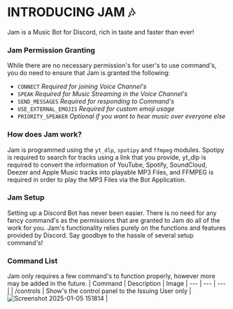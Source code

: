 # INTRODUCING JAM 🎶
Jam is a Music Bot for Discord, rich in taste and faster than ever!

### Jam Permission Granting
While there are no necessary permission's for user's to use command's, you do need to ensure that Jam is granted the following:
- `CONNECT` _Required for joining Voice Channel's_
- `SPEAK` _Required for Music Streaming in the Voice Channel's_
- `SEND_MESSAGES` _Required for responding to Command's_
- `USE_EXTERNAL_EMOJIS` _Required for custom emoji usage_
- `PRIORITY_SPEAKER` _Optional if you want to hear music over everyone else_

### How does Jam work?
Jam is programmed using the `yt_dlp`, `spotipy` and `ffmpeg` modules. Spotipy is required to search for tracks using a link that you provide, yt_dlp is required to convert the information of YouTube, Spotify, SoundCloud, Deezer and Apple Music tracks into playable MP3 Files, and FFMPEG is required in order to play the MP3 Files via the Bot Application.

### Jam Setup
Setting up a Discord Bot has never been easier. There is no need for any fancy command's as the permissions that are granted to Jam do all of the work for you. Jam's functionality relies purely on the functions and features provided by Discord. Say goodbye to the hassle of several setup command's!

### Command List
Jam only requires a few command's to function properly, however more may be added in the future.
| Command | Description | Image
| --- | --- | --- |
| /controls | Show's the control panel to the Issuing User only | ![Screenshot 2025-01-05 151814](https://github.com/user-attachments/assets/74cb0012-81c9-4ca5-9017-6749df275c3c) |
